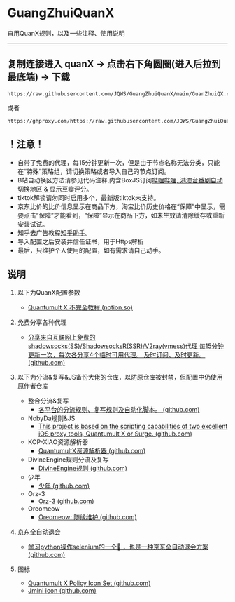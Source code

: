 # GuangZhuiQuanX

自用QuanX规则，以及一些注释、使用说明

------

## **复制连接进入 quanX -> 点击右下角圆圈(进入后拉到最底端) -> 下载**
``` url
https://raw.githubusercontent.com/JQWS/GuangZhuiQuanX/main/GuanZhuiQX.conf
```
或者
``` url
https://ghproxy.com/https://raw.githubusercontent.com/JQWS/GuangZhuiQuanX/main/GuanZhuiQX.conf
```

## **！注意！**
   - 自带了免费的代理，每15分钟更新一次，但是由于节点名称无法分类，只能在“特殊”策略组，请切换策略或者导入自己的节点订阅。
   - B站自动换区方法请参见代码注释,内含BoxJS订阅[哔哩哔哩, 港澳台番剧自动切换地区 & 显示豆瓣评分](https://raw.githubusercontent.com/NobyDa/Script/master/Surge/JS/Bili_Auto_Regions.js)。
   - tiktok解锁请勿同时启用多个，最新版tiktok未支持。
   - 京东比价的比价信息显示在商品下方，淘宝比价历史价格在“保障”中显示，需要点击“保障”才能看到，“保障”显示在商品下方，如未生效请清除缓存或重新安装试试。
   - 知乎去广告教程[知乎助手](https://github.com/JQWS/ios_rule_script/tree/master/script/zhihu)。
   - 导入配置之后安装并信任证书，用于Https解析
   - 最后，只维护个人使用的配置，如有需求请自己动手。

## **说明**
1. 以下为QuanX配置参数

   - [Quantumult X 不完全教程 (notion.so)](https://www.notion.so/Quantumult-X-1d32ddc6e61c4892ad2ec5ea47f00917)

2. 免费分享各种代理

   - [分享来自互联网上免费的shadowsocks(SS)/ShadowsocksR(SSR)/V2ray(vmess)代理 每15分钟更新一次，每次各分享4个临时可用代理。 及时订阅、及时更新。 (github.com)](https://github.com/JQWS/free_proxy_ss)

3. 以下为分流&复写&JS备份大佬的仓库，以防原仓库被封禁，但配置中仍使用原作者仓库

   - 整合分流&复写
      - [各平台的分流规则、复写规则及自动化脚本。 (github.com)](https://github.com/JQWS/ios_rule_script)
   - NobyDa规则&JS
      - [This project is based on the scripting capabilities of two excellent iOS proxy tools, Quantumult X or Surge. (github.com)](https://github.com/JQWS/Script)
   - KOP-XIAO资源解析器
     - [QuantumultX资源解析器 (github.com)](https://github.com/JQWS/QuantumultX)
   - DivineEngine规则分流及复写
     -  [DivineEngine规则 (github.com)](https://github.com/JQWS/Profiles/tree/master)
   - 少年
     - [少年 (github.com)](https://github.com/JQWS/QuanX)
   - Orz-3
     - [Orz-3 (github.com)](https://github.com/JQWS/QuantumultX-1)
   - Oreomeow
     - [Oreomeow: 随缘维护 (github.com)](https://github.com/JQWS/QuanX-1)

4. 京东全自动退会

   - [学习python操作selenium的一个🌰 ，也是一种京东全自动退会方案 (github.com)](https://github.com/JQWS/JDMemberCloseAccount)

5. 图标

   - [Quantumult X Policy Icon Set (github.com)](https://github.com/JQWS/Qure)
   - [Jmini icon (github.com)](https://github.com/JQWS/mini)
